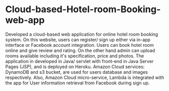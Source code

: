 # Cloud-based-Hotel-room-Booking-web-app
Developed a cloud-based web application for online hotel room booking system.  On this website, users can register/ sign up either via in-app interface or Facebook account integration. Users can book hotel room online and give review and rating. On the other hand admin can upload rooms available including it's specification, price and photos. The application in developed in Java/ servlet with front-end in Java Server Pages (JSP), and is deployed on Heroku. Amazon Cloud services: DynamoDB and s3 bucket, are used for users database and images respectively. Also, Amazon Cloud micro-service, Lambda is integrated with the app for User information retrieval from Facebook during sign up.
